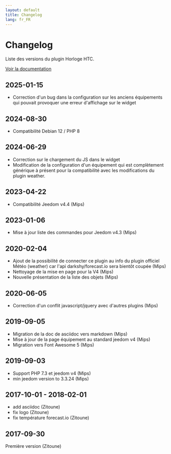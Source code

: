 ```yaml
---
layout: default
title: Changelog
lang: fr_FR
---
```


# Changelog

Liste des versions du plugin Horloge HTC.

[Voir la documentation]({{site.baseurl/#language#/}}/)

## 2025-01-15

- Correction d'un bug dans la configuration sur les anciens équipements qui pouvait provoquer une erreur d'affichage sur le widget

## 2024-08-30

- Compatibilité Debian 12 / PHP 8

## 2024-06-29

- Correction sur le chargement du JS dans le widget
- Modification de la configuration d'un équipement qui est complètement générique à présent pour la compatibilité avec les modifications du plugin weather.

## 2023-04-22

- Compatibilité Jeedom v4.4 (Mips)

## 2023-01-06

- Mise à jour liste des commandes pour Jeedom v4.3 (Mips)

## 2020-02-04

- Ajout de la possibilité de connecter ce plugin au info du plugin officiel Météo (weather) car l'api darkshy/forecast.io sera bientôt coupée (Mips)
- Nettoyage de la mise en page pour la V4 (Mips)
- Nouvelle présentation de la liste des objets (Mips)

## 2020-06-05

- Correction d'un conflit javascript/jquery avec d'autres plugins (Mips)

## 2019-09-05

- Migration de la doc de asciidoc vers markdown (Mips)
- Mise à jour de la page équipement au standard jeedom v4 (Mips)
- Migration vers Font Awesome 5 (Mips)

## 2019-09-03

- Support PHP 7.3 et jeedom v4 (Mips)
- min jeedom version to 3.3.24 (Mips)

## 2017-10-01 - 2018-02-01

- add asciidoc (Zitoune)
- fix logo (Zitoune)
- fix température forecast.io (Zitoune)

## 2017-09-30

Première version (Zitoune)
